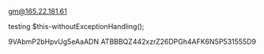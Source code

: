 gm@165.22.181.61 

testing 
$this-withoutExceptionHandling();

9VAbmP2bHpvUg5eAaADN
ATBBBQZ442xzrZ26DPGh4AFK6N5P531555D9